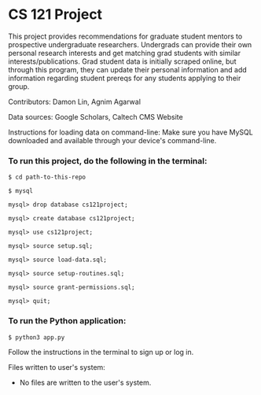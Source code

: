 # CS 121 Project

This project provides recommendations for graduate student mentors to 
prospective undergraduate researchers. Undergrads can provide their own
personal research interests and get matching grad students with similar
interests/publications. Grad student data is initially scraped online, but
through this program, they can update their personal information and add 
information regarding student prereqs for any students applying to their
group.

Contributors: Damon Lin, Agnim Agarwal

Data sources: Google Scholars, Caltech CMS Website

Instructions for loading data on command-line:
Make sure you have MySQL downloaded and available through your
device's command-line.

### To run this project, do the following in the terminal:
`$ cd path-to-this-repo`

`$ mysql`

`mysql> drop database cs121project;`

`mysql> create database cs121project;`

`mysql> use cs121project;`

`mysql> source setup.sql;`

`mysql> source load-data.sql;`

`mysql> source setup-routines.sql;`

`mysql> source grant-permissions.sql;`

`mysql> quit;`

### To run the Python application:
`$ python3 app.py`

Follow the instructions in the terminal to sign up or log in.

Files written to user's system:
- No files are written to the user's system.
